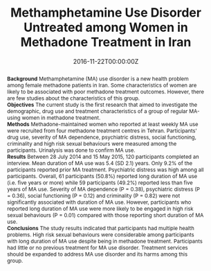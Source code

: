 ﻿---
title: "Methamphetamine Use Disorder Untreated among Women in Methadone Treatment in Iran"
authors:
- Zahra Alammehrjerdi
- Nadine Ezar
- admin
- Kate Dolan
date: "2016-11-22T00:00:00Z"
publishDate: "2016-11-22T00:00:00Z"
doi: "10.5812/ijpbs.7861"
url_source: "http://ijpsychiatrybs.com/en/articles/7861.html"
abstract: "**Background**
Methamphetamine (MA) use disorder is a new health problem among female methadone patients in Iran. Some characteristics of women are likely to be associated with poor methadone treatment outcomes. However, there are few studies about the characteristics of this group.<br>
**Objectives**
The current study is the first research that aimed to investigate the demographic, drug use and treatment characteristics of a group of regular MA-using women in methadone treatment.<br>
**Methods**
Methadone-maintained women who reported at least weekly MA use were recruited from four methadone treatment centres in Tehran. Participants’ drug use, severity of MA dependence, psychiatric distress, social functioning, criminality and high risk sexual behaviours were measured among the participants. Urinalysis was done to confirm MA use.<br>
**Results**
Between 28 July 2014 and 15 May 2015, 120 participants completed an interview. Mean duration of MA use was 5.4 (SD 2.1) years. Only 9.2% of the participants reported prior MA treatment. Psychiatric distress was high among all participants. Overall, 61 participants (50.8%) reported long duration of MA use (i.e. five years or more) while 59 participants (49.2%) reported less than five years of MA use. Severity of MA dependence (P = 0.38), psychiatric distress (P = 0.36), social functioning (P = 0.12) and criminality (P = 0.82) were not significantly associated with duration of MA use. However, participants who reported long duration of MA use were more likely to be engaged in high risk sexual behaviours (P = 0.01) compared with those reporting short duration of MA use.<br>
**Conclusions**
The study results indicated that participants had multiple health problems. High risk sexual behaviours were considerable among participants with long duration of MA use despite being in methadone treatment. Participants had little or no previous treatment for MA use disorder. Treatment services should be expanded to address MA use disorder and its harms among this group."
featured: false
image:
  caption: 'Image credit: [**IRNA**]'
  focal_point: ""
  preview_only: false
projects: []
publication: ' Iranian Journal of Psychiatry and Behavioral Sciences 11 (2)'
publication_short: ""
publication_types:
- "2"
summary: Description of the sample of a Randomised Controlled Trial of treatment for methamphetamine use in Iran.
tags:
- Methamphetamines
- RCT
---
